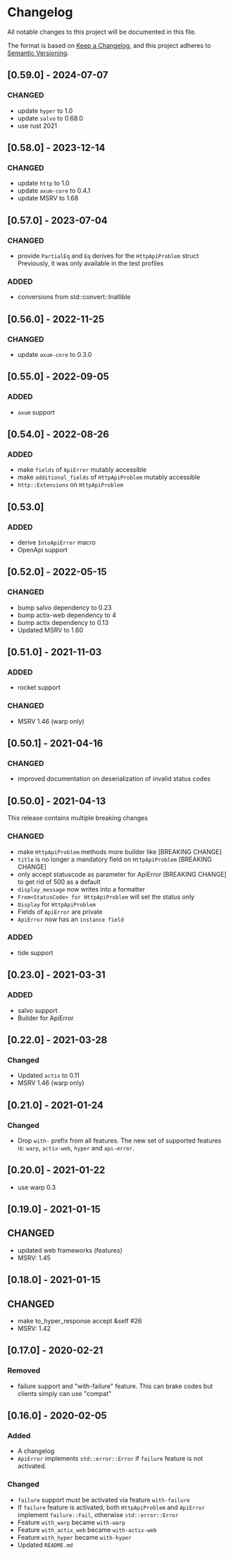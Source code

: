 # Changelog
All notable changes to this project will be documented in this file.

The format is based on [Keep a Changelog](https://keepachangelog.com/en/1.0.0/),
and this project adheres to [Semantic Versioning](https://semver.org/spec/v2.0.0.html).

## [0.59.0] - 2024-07-07

### CHANGED

- update `hyper` to 1.0
- update `salvo` to 0.68.0
- use rust 2021


## [0.58.0] - 2023-12-14

### CHANGED

- update `http` to 1.0
- update `axum-core` to 0.4.1
- update MSRV to 1.68

## [0.57.0] - 2023-07-04

### CHANGED

- provide `PartialEq` and `Eq` derives for the `HttpApiProblem` struct
Previously, it was only available in the test profiles

### ADDED

- conversions from std::convert::Inallible

## [0.56.0] - 2022-11-25

### CHANGED

- update `axum-core` to 0.3.0

## [0.55.0] - 2022-09-05

### ADDED

- `axum` support

## [0.54.0] - 2022-08-26

### ADDED

- make `fields` of `ApiError` mutably accessible
- make `additional_fields` of `HttpApiProblem` mutably accessible
- `http::Extensions` on `HttpApiProblem`

## [0.53.0]

### ADDED

- derive `IntoApiError` macro
- OpenApi support

## [0.52.0] - 2022-05-15

### CHANGED

- bump salvo dependency to 0.23
- bump actix-web dependency to 4
- bump actix dependency to 0.13
- Updated MSRV to 1.60

## [0.51.0] - 2021-11-03

### ADDED

- rocket support

### CHANGED

- MSRV 1.46 (warp only)

## [0.50.1] - 2021-04-16

### CHANGED

- improved documentation on deserialization of invalid status codes
## [0.50.0] - 2021-04-13

This release contains multiple breaking changes

### CHANGED

- make `HttpApiProblem` methods more builder like [BREAKING CHANGE]
- `title` is no longer a mandatory field on `HttpApiProblem` [BREAKING CHANGE]
- only accept statuscode as parameter for ApiError [BREAKING CHANGE] to get rid of 500 as a default
- `display_message` now writes into a formatter
- `From<StatusCode> for HttpApiProblem` will set the status only
- `Display` for `HttpApiProblem`
- Fields of `ApiError` are private
- `ApiError` now has an `instance field`

### ADDED

- tide support

## [0.23.0] - 2021-03-31

### ADDED

- salvo support
- Builder for ApiError

## [0.22.0] - 2021-03-28

### Changed

- Updated `actix` to 0.11
- MSRV 1.46 (warp only)
## [0.21.0] - 2021-01-24

### Changed

- Drop `with-` prefix from all features.
  The new set of supported features is: `warp`, `actix-web`, `hyper` and `api-error`.

## [0.20.0] - 2021-01-22

- use warp 0.3

## [0.19.0] - 2021-01-15

## CHANGED
- updated web frameworks (features)
- MSRV: 1.45


## [0.18.0] - 2021-01-15

## CHANGED

- make to_hyper_response accept &self #26
- MSRV: 1.42

## [0.17.0] - 2020-02-21
### Removed
- failure support and "with-failure" feature. This can brake codes but clients simply can use "compat"

## [0.16.0] - 2020-02-05
### Added
- A changelog
- `ApiError` implements `std::error::Error` if `failure` feature is not activated.

### Changed
- `failure` support must be activated via feature `with-failure`
- If `failure` feature is activated, both `HttpApiProblem` and `ApiError` implement `failure::Fail`, otherwise `std::error::Error`
- Feature `with_warp` became `with-warp`
- Feature `with_actix_web` became `with-actix-web`
- Feature `with_hyper` became `with-hyper`
- Updated `README.md`
